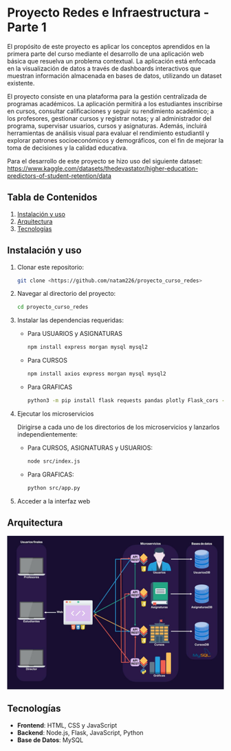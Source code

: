 # Proyecto Redes e Infraestructura - Parte 1

El propósito de este proyecto es aplicar los conceptos aprendidos en la primera parte del curso mediante el desarrollo de una aplicación web básica que resuelva un problema contextual. La aplicación está enfocada en la visualización de datos a través de dashboards interactivos que muestran información almacenada en bases de datos, utilizando un dataset existente.

El proyecto consiste en una plataforma para la gestión centralizada de programas académicos. La aplicación permitirá a los estudiantes inscribirse en cursos, consultar calificaciones y seguir su rendimiento académico; a los profesores, gestionar cursos y registrar notas; y al administrador del programa, supervisar usuarios, cursos y asignaturas. Además, incluirá herramientas de análisis visual para evaluar el rendimiento estudiantil y explorar patrones socioeconómicos y demográficos, con el fin de mejorar la toma de decisiones y la calidad educativa.

Para el desarrollo de este proyecto se hizo uso del siguiente dataset: https://www.kaggle.com/datasets/thedevastator/higher-education-predictors-of-student-retention/data

## Tabla de Contenidos

1. [Instalación y uso](https://github.com/natam226/proyecto_curso_redes/edit/main/README.md#instalaci%C3%B3n-y-uso)
2. [Arquitectura](https://github.com/natam226/proyecto_curso_redes/edit/main/README.md#arquitectura)
3. [Tecnologías](https://github.com/natam226/proyecto_curso_redes/edit/main/README.md#tecnolog%C3%ADas)

## Instalación y uso

1. Clonar este repositorio:
    
    ```bash
    git clone <https://github.com/natam226/proyecto_curso_redes>
    
    ```
    
2. Navegar al directorio del proyecto:
    
    ```bash
    cd proyecto_curso_redes
    
    ```
    
3. Instalar las dependencias requeridas:
    - Para USUARIOS y ASIGNATURAS
        
        ```bash
        npm install express morgan mysql mysql2
        
        ```
        
    - Para CURSOS
        
        ```bash
        npm install axios express morgan mysql mysql2
        
        ```
        
    - Para GRAFICAS
        
        ```bash
        python3 -m pip install flask requests pandas plotly Flask_cors --no-warn-script-location
        
        ```
        
4. Ejecutar los microservicios
    
    Dirigirse a cada uno de los directorios de los microservicios y lanzarlos independientemente:
    
    - Para CURSOS, ASIGNATURAS y USUARIOS:
        
        ```bash
        node src/index.js
        
        ```
        
    - Para GRAFICAS:
        
        ```bash
        python src/app.py
        
        ```
        
5. Acceder a la interfaz web

## Arquitectura

![Arquitectura](diagrama/arquitectura.jpg)

## Tecnologías

- **Frontend**: HTML, CSS y JavaScript
- **Backend**: Node.js, Flask, JavaScript, Python
- **Base de Datos**: MySQL
